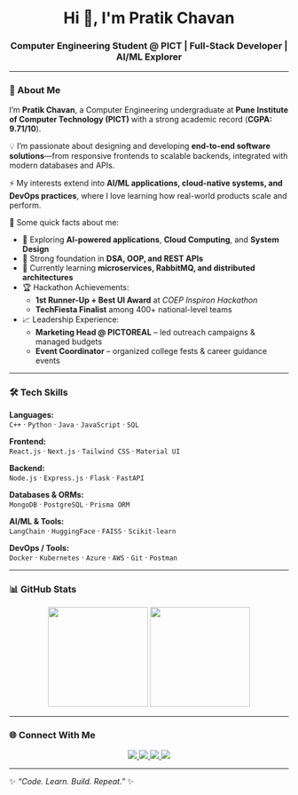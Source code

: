 <!-- Banner -->
<h1 align="center">Hi 👋, I'm Pratik Chavan</h1>
<h3 align="center">Computer Engineering Student @ PICT | Full-Stack Developer | AI/ML Explorer</h3>

---

### 🌟 About Me  

I’m **Pratik Chavan**, a Computer Engineering undergraduate at **Pune Institute of Computer Technology (PICT)** with a strong academic record (**CGPA: 9.71/10**).  

💡 I’m passionate about designing and developing **end-to-end software solutions**—from responsive frontends to scalable backends, integrated with modern databases and APIs.  

⚡ My interests extend into **AI/ML applications, cloud-native systems, and DevOps practices**, where I love learning how real-world products scale and perform.  

📌 Some quick facts about me:  
- 🔭 Exploring **AI-powered applications**, **Cloud Computing**, and **System Design**  
- 🎯 Strong foundation in **DSA, OOP, and REST APIs**  
- 🌱 Currently learning **microservices, RabbitMQ, and distributed architectures**  
- 🏆 Hackathon Achievements:  
  - **1st Runner-Up + Best UI Award** at *COEP Inspiron Hackathon*  
  - **TechFiesta Finalist** among 400+ national-level teams  
- 📈 Leadership Experience:  
  - **Marketing Head @ PICTOREAL** – led outreach campaigns & managed budgets  
  - **Event Coordinator** – organized college fests & career guidance events  

---

### 🛠️ Tech Skills  

**Languages:**  
`C++` · `Python` · `Java` · `JavaScript` · `SQL`  

**Frontend:**  
`React.js` · `Next.js` · `Tailwind CSS` · `Material UI`  

**Backend:**  
`Node.js` · `Express.js` · `Flask` · `FastAPI`  

**Databases & ORMs:**  
`MongoDB` · `PostgreSQL` · `Prisma ORM`  

**AI/ML & Tools:**  
`LangChain` · `HuggingFace` · `FAISS` · `Scikit-learn`  

**DevOps / Tools:**  
`Docker` · `Kubernetes` · `Azure` · `AWS` · `Git` · `Postman`  

---

### 📊 GitHub Stats  

<p align="center">
  <img src="https://github-readme-stats.vercel.app/api?username=PratikChavan05&show_icons=true&theme=tokyonight" height="180"/>
  <img src="https://github-readme-stats.vercel.app/api/top-langs/?username=PratikChavan05&layout=compact&theme=tokyonight" height="180"/>
</p>

---

### 🌐 Connect With Me  

<p align="center">
  <a href="https://linkedin.com/in/pratik-chavan-09bb0b2a1" target="_blank">
    <img src="https://img.shields.io/badge/-Pratik%20Chavan-blue?style=for-the-badge&logo=Linkedin&logoColor=white"/>
  </a>
  <a href="mailto:pratikpchavan75@gmail.com">
    <img src="https://img.shields.io/badge/-pratikpchavan75@gmail.com-red?style=for-the-badge&logo=Gmail&logoColor=white"/>
  </a>
  <a href="https://github.com/PratikChavan05" target="_blank">
    <img src="https://img.shields.io/badge/-GitHub-181717?style=for-the-badge&logo=github&logoColor=white"/>
  </a>
  <a href="https://pratikchavan05-portfolio.vercel.app" target="_blank">
    <img src="https://img.shields.io/badge/-Portfolio-black?style=for-the-badge&logo=vercel&logoColor=white"/>
  </a>
</p>

---

✨ *“Code. Learn. Build. Repeat.”* ✨
